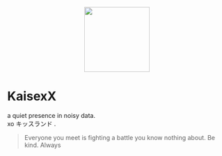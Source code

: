 <p align="center">
  <img src="./assets/crying_cat.png" width="150" />
</p>

# KaisexX

a quiet presence in noisy data.  
xo キッスランド .


> Everyone you meet is fighting a battle you know nothing about. Be kind. Always